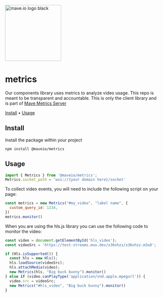 <div>
<br />
<p style="padding: 4px 0;">
  <a href="https://mave.io">
    <picture>
      <source srcset="https://mave.io/images/logo_white.svg" media="(prefers-color-scheme: dark)">
      <img src="https://mave.io/images/logo.svg"  alt="mave.io logo black" style="width: 183px;">
    </picture>
  </a>
</p>

# metrics

Our components library uses metrics to analyze video usage. This repo is meant to be transparent and accountable. This is only the client library and is part of [Mave Metrics Server](https://github.com/maveio/metrics-server)

[Install](#install) •
[Usage](#usage)

## Install

Install the package within your project

```
npm install @maveio/metrics
```

## Usage

```javascript
import { Metrics } from '@maveio/metrics';
Metrics.socket_path = 'wss://{your domain here}/socket'
```

To collect video events, you will need to include the following script on your page:

```javascript
const metrics = new Metrics("#my_video", "label name", {
  custom_query_id: 1234,
})
metrics.monitor()
```

When you are using the hls.js library you can use the following code to monitor the video:

```javascript
const video = document.getElementById('hls_video');
const videoSrc = 'https://test-streams.mux.dev/x36xhzz/x36xhzz.m3u8';

if (Hls.isSupported()) {
  const hls = new Hls();
  hls.loadSource(videoSrc);
  hls.attachMedia(video);
  new Metrics(hls, "Big buck bunny").monitor()
} else if (video.canPlayType('application/vnd.apple.mpegurl')) {
  video.src = videoSrc;
  new Metrics("#hls_video", "Big buck bunny").monitor()
}
```
